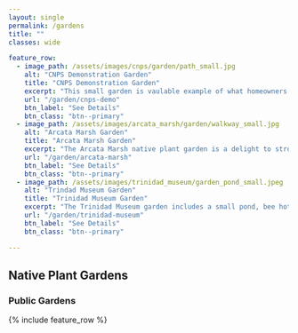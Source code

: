 ```yaml
---
layout: single
permalink: /gardens
title: ""
classes: wide

feature_row:
  - image_path: /assets/images/cnps/garden/path_small.jpg
    alt: "CNPS Demonstration Garden"
    title: "CNPS Demonstration Garden"
    excerpt: "This small garden is vaulable example of what homeowners can accomplish on a small suburban lot."
    url: "/garden/cnps-demo"
    btn_label: "See Details"
    btn_class: "btn--primary"
  - image_path: /assets/images/arcata_marsh/garden/walkway_small.jpg
    alt: "Arcata Marsh Garden"
    title: "Arcata Marsh Garden"
    excerpt: "The Arcata Marsh native plant garden is a delight to stroll through next time you visit the marsh."
    url: "/garden/arcata-marsh"
    btn_label: "See Details"
    btn_class: "btn--primary"
  - image_path: /assets/images/trinidad_museum/garden_pond_small.jpeg
    alt: "Trindad Museum Garden"
    title: "Trinidad Museum Garden"
    excerpt: "The Trinidad Museum garden includes a small pond, bee hotel and meandering paths."
    url: "/garden/trinidad-museum"
    btn_label: "See Details"
    btn_class: "btn--primary"

---
```


<h2>Native Plant Gardens</h2> 

<h3>Public Gardens</h3>
{% include feature_row %}



